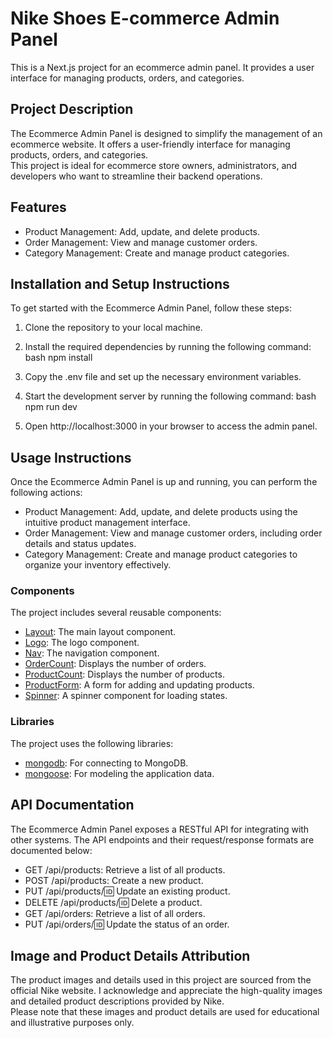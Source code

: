 # Nike Shoes E-commerce Admin Panel

This is a Next.js project for an ecommerce admin panel. It provides a user interface for managing products, orders, and categories.

## Project Description

The Ecommerce Admin Panel is designed to simplify the management of an ecommerce website. It offers a user-friendly interface for managing products, orders, and categories.    
This project is ideal for ecommerce store owners, administrators, and developers who want to streamline their backend operations.

## Features

- Product Management: Add, update, and delete products.
- Order Management: View and manage customer orders.
- Category Management: Create and manage product categories.

## Installation and Setup Instructions

To get started with the Ecommerce Admin Panel, follow these steps:

1. Clone the repository to your local machine.
2. Install the required dependencies by running the following command:
    bash
    npm install
    
3. Copy the .env file and set up the necessary environment variables.
4. Start the development server by running the following command:
    bash
    npm run dev
    
5. Open http://localhost:3000 in your browser to access the admin panel.

## Usage Instructions

Once the Ecommerce Admin Panel is up and running, you can perform the following actions:

- Product Management: Add, update, and delete products using the intuitive product management interface.
- Order Management: View and manage customer orders, including order details and status updates.
- Category Management: Create and manage product categories to organize your inventory effectively.

### Components

The project includes several reusable components:

- [Layout](components/Layout.js): The main layout component.
- [Logo](components/Logo.js): The logo component.
- [Nav](components/Nav.js): The navigation component.
- [OrderCount](components/OrderCount.js): Displays the number of orders.
- [ProductCount](components/ProductCount.js): Displays the number of products.
- [ProductForm](components/ProductForm.js): A form for adding and updating products.
- [Spinner](components/Spinner.js): A spinner component for loading states.

### Libraries

The project uses the following libraries:

- [mongodb](https://www.npmjs.com/package/mongodb): For connecting to MongoDB.
- [mongoose](https://www.npmjs.com/package/mongoose): For modeling the application data.

## API Documentation

The Ecommerce Admin Panel exposes a RESTful API for integrating with other systems. The API endpoints and their request/response formats are documented below:

- GET /api/products: Retrieve a list of all products.
- POST /api/products: Create a new product.
- PUT /api/products/:id: Update an existing product.
- DELETE /api/products/:id: Delete a product.
- GET /api/orders: Retrieve a list of all orders.
- PUT /api/orders/:id: Update the status of an order.

## Image and Product Details Attribution

The product images and details used in this project are sourced from the official Nike website. I acknowledge and appreciate the high-quality images and detailed product descriptions provided by Nike.   
Please note that these images and product details are used for educational and illustrative purposes only.  